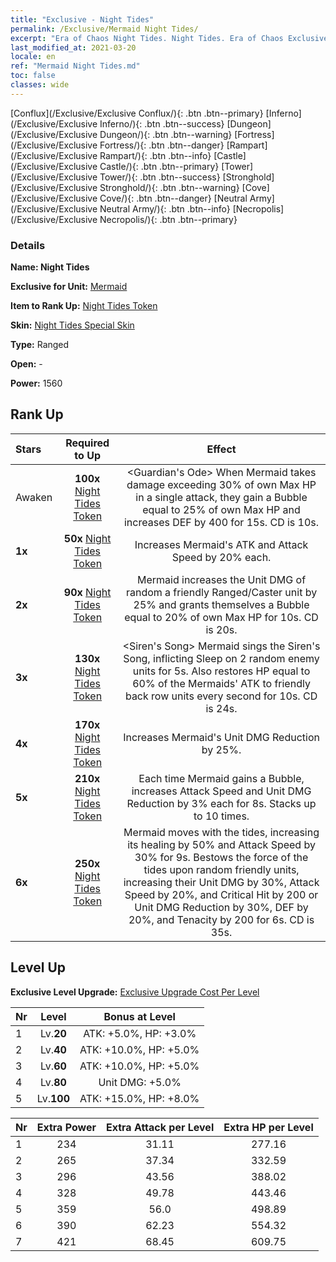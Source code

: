 ```yaml
---
title: "Exclusive - Night Tides"
permalink: /Exclusive/Mermaid Night Tides/
excerpt: "Era of Chaos Night Tides. Night Tides. Era of Chaos Exclusive Night Tides. Mermaid Exclusive."
last_modified_at: 2021-03-20
locale: en
ref: "Mermaid Night Tides.md"
toc: false
classes: wide
---
```

 [Conflux](/Exclusive/Exclusive Conflux/){: .btn .btn--primary} [Inferno](/Exclusive/Exclusive Inferno/){: .btn .btn--success} [Dungeon](/Exclusive/Exclusive Dungeon/){: .btn .btn--warning} [Fortress](/Exclusive/Exclusive Fortress/){: .btn .btn--danger} [Rampart](/Exclusive/Exclusive Rampart/){: .btn .btn--info} [Castle](/Exclusive/Exclusive Castle/){: .btn .btn--primary} [Tower](/Exclusive/Exclusive Tower/){: .btn .btn--success} [Stronghold](/Exclusive/Exclusive Stronghold/){: .btn .btn--warning} [Cove](/Exclusive/Exclusive Cove/){: .btn .btn--danger} [Neutral Army](/Exclusive/Exclusive Neutral Army/){: .btn .btn--info} [Necropolis](/Exclusive/Exclusive Necropolis/){: .btn .btn--primary} 

### Details
 **Name: Night Tides** 

 **Exclusive for Unit:** [Mermaid](/units/Mermaid/) 

 **Item to Rank Up:** [Night Tides Token](/Items/con_1004/)

 **Skin:** [Night Tides Special Skin](/Items/con_672/)

 **Type:** Ranged

 **Open:** -

 **Power:** 1560

## Rank Up

  |     Stars    |  Required to Up | Effect |
  |:-------------|:---------------:|:---------------:|
  |  Awaken  | **100x** [Night Tides Token](/Items/con_1004/) | <Guardian's Ode> When Mermaid takes damage exceeding 30% of own Max HP in a single attack, they gain a Bubble equal to 25% of own Max HP and increases DEF by 400 for 15s. CD is 10s. |
  | **1x** <i class="fas fa-star"/> | **50x** [Night Tides Token](/Items/con_1004/) | Increases Mermaid's ATK and Attack Speed by 20% each. |
  | **2x** <i class="fas fa-star"/> | **90x** [Night Tides Token](/Items/con_1004/) | <Song of Aid> Mermaid increases the Unit DMG of random a friendly Ranged/Caster unit by 25% and grants themselves a Bubble equal to 20% of own Max HP for 10s. CD is 20s. |
  | **3x** <i class="fas fa-star"/> | **130x** [Night Tides Token](/Items/con_1004/) | <Siren's Song> Mermaid sings the Siren's Song, inflicting Sleep on 2 random enemy units for 5s. Also restores HP equal to 60% of the Mermaids' ATK to friendly back row units every second for 10s. CD is 24s. |
  | **4x** <i class="fas fa-star"/> | **170x** [Night Tides Token](/Items/con_1004/) | Increases Mermaid's Unit DMG Reduction by 25%. |
  | **5x** <i class="fas fa-star"/> | **210x** [Night Tides Token](/Items/con_1004/) | Each time Mermaid gains a Bubble, increases Attack Speed and Unit DMG Reduction by 3% each for 8s. Stacks up to 10 times. |
  | **6x** <i class="fas fa-star"/> | **250x** [Night Tides Token](/Items/con_1004/) | <Song of the Night Tide> Mermaid moves with the tides, increasing its healing by 50% and Attack Speed by 30% for 9s. Bestows the force of the tides upon random friendly units, increasing their Unit DMG by 30%, Attack Speed by 20%, and Critical Hit by 200 or Unit DMG Reduction by 30%, DEF by 20%, and Tenacity by 200 for 6s. CD is 35s. |


## Level Up
 **Exclusive Level Upgrade:** [Exclusive Upgrade Cost Per Level](/Exclusive/ExclusiveUpgradeCostPerLevel/)

  |  Nr  |   Level  | Bonus at Level |
  |:-----|:--------:|:--------------:|
  | 1 | Lv.**20** | ATK: +5.0%, HP: +3.0% |
  | 2 | Lv.**40** | ATK: +10.0%, HP: +5.0% |
  | 3 | Lv.**60** | ATK: +10.0%, HP: +5.0% |
  | 4 | Lv.**80** | Unit DMG: +5.0% |
  | 5 | Lv.**100** | ATK: +15.0%, HP: +8.0% |


  |  Nr  |  Extra Power | Extra Attack per Level | Extra HP per Level |
  |:-----|:--------:|:--------:|:--------:|
  | 1 | 234 | 31.11 | 277.16 |
  | 2 | 265 | 37.34 | 332.59 |
  | 3 | 296 | 43.56 | 388.02 |
  | 4 | 328 | 49.78 | 443.46 |
  | 5 | 359 | 56.0 | 498.89 |
  | 6 | 390 | 62.23 | 554.32 |
  | 7 | 421 | 68.45 | 609.75 |


